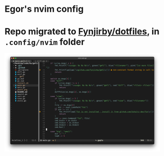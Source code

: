 # Egor's nvim config

# Repo migrated to [Fynjirby/dotfiles](https://github.com/fynjirby/dotfiles), in `.config/nvim` folder

<img src="photo.png">
